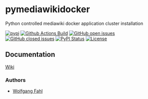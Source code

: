 # pymediawikidocker
Python controlled mediawiki docker application cluster installation

[![pypi](https://img.shields.io/pypi/pyversions/pymediawikidocker)](https://pypi.org/project/pymediawikidocker/)
[![Github Actions Build](https://github.com/WolfgangFahl/pymediawikidocker/workflows/Build/badge.svg?branch=main)](https://github.com/WolfgangFahl/pymediawikidocker/actions?query=workflow%3ABuild+branch%3Amain)
[![GitHub open issues](https://img.shields.io/github/issues/WolfgangFahl/pymediawikidocker.svg)](https://github.com/WolfgangFahl/pymediawikidocker/issues)
[![GitHub closed issues](https://img.shields.io/github/issues-closed/WolfgangFahl/pymediawikidocker.svg)](https://github.com/WolfgangFahl/pymediawikidocker/issues/?q=is%3Aissue+is%3Aclosed)
[![PyPI Status](https://img.shields.io/pypi/v/pymediawikidocker.svg)](https://pypi.python.org/pypi/pymediawikidocker/)
[![License](https://img.shields.io/github/license/WolfgangFahl/pymediawikidocker.svg)](https://www.apache.org/licenses/LICENSE-2.0)

## Documentation
[Wiki](http://wiki.bitplan.com/index.php/pymediawikidocker)

### Authors
* [Wolfgang Fahl](http://www.bitplan.com/Wolfgang_Fahl)
